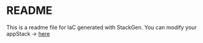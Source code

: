 # README
This is a readme file for IaC generated with StackGen.
You can modify your appStack -> [here](http://main.dev.stackgen.com/appstacks/80dc38df-fa95-459d-8667-c7a8983755a4)
